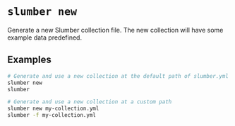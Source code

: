 # `slumber new`

Generate a new Slumber collection file. The new collection will have some example data predefined.

## Examples

```sh
# Generate and use a new collection at the default path of slumber.yml
slumber new
slumber

# Generate and use a new collection at a custom path
slumber new my-collection.yml
slumber -f my-collection.yml
```
